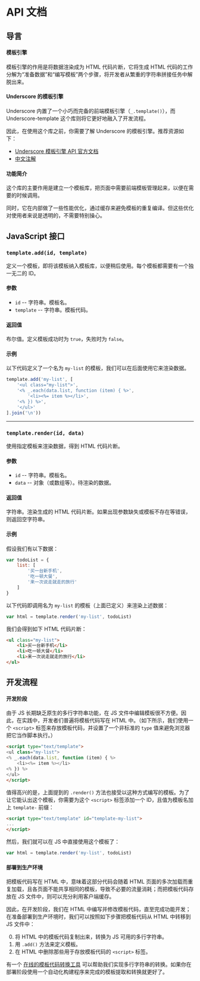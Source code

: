 # API 文档

## 导言<a name="intro"></a>

#### 模板引擎

模板引擎的作用是将数据渲染成为 HTML 代码片断，它将生成 HTML 代码的工作分解为“准备数据”和“编写模板”两个步骤，将开发者从繁重的字符串拼接任务中解脱出来。

#### Underscore 的模板引擎

Underscore 内置了一个小巧而完备的前端模板引擎（`_.template()`），而 Underscore-template 这个库则将它更好地融入了开发流程。

因此，在使用这个库之前，你需要了解 Underscore 的模板引擎。推荐资源如下：

* [Underscore 模板引擎 API 官方文档](http://underscorejs.org/#template)
* [中文注解](https://github.com/cssmagic/blog/issues/4)

#### 功能简介

这个库的主要作用是建立一个模板库，把页面中需要前端模板管理起来，以便在需要的时候调用。

同时，它在内部做了一些性能优化，通过缓存来避免模板的重复编译。但这些优化对使用者来说是透明的，不需要特别操心。

## JavaScript 接口<a name="js-api"></a>

### `template.add(id, template)`<a name="js-api-add"></a>

定义一个模板，即将该模板纳入模板库，以便稍后使用。每个模板都需要有一个独一无二的 ID。

#### 参数

* `id` -- 字符串。模板名。
* `template` -- 字符串。模板代码。

#### 返回值

布尔值。定义模板成功时为 `true`，失败时为 `false`。

#### 示例

以下代码定义了一个名为 `my-list` 的模板，我们可以在后面使用它来渲染数据。

```js
template.add('my-list', [
	'<ul class="my-list">',
	'<% _.each(data.list, function (item) { %>',
		'<li><%= item %></li>',
	'<% }) %>',
	'</ul>'
].join('\n'))
```

***

### `template.render(id, data)`<a name="js-api-render"></a>

使用指定模板来渲染数据，得到 HTML 代码片断。

#### 参数

* `id` -- 字符串。模板名。
* `data` -- 对象（或数组等）。待渲染的数据。

#### 返回值

字符串。渲染生成的 HTML 代码片断。如果出现参数缺失或模板不存在等错误，则返回空字符串。

#### 示例

假设我们有以下数据：

```js
var todoList = {
	list: [
		'买一台新手机',
		'吃一顿大餐',
		'来一次说走就走的旅行'
	]
}
```

以下代码即调用名为 `my-list` 的模板（上面已定义）来渲染上述数据：

```js
var html = template.render('my-list', todoList)
```

我们会得到如下 HTML 代码片断：

```html
<ul class="my-list">
	<li>买一台新手机</li>
	<li>吃一顿大餐</li>
	<li>来一次说走就走的旅行</li>
</ul>
```

## 开发流程

#### 开发阶段

由于 JS 长期缺乏原生的多行字符串功能，在 JS 文件中编辑模板很不方便。因此，在实践中，开发者们普遍将模板代码写在 HTML 中。（如下所示，我们使用一个 `<script>` 标签来存放模板代码，并设置了一个非标准的 `type` 值来避免浏览器把它当作脚本执行。）

```html
<script type="text/template">
<ul class="my-list">
<% _.each(data.list, function (item) { %>
	<li><%= item %></li>
<% }) %>
</ul>
</script>
```

值得高兴的是，上面提到的 `.render()` 方法也接受以这种方式编写的模板。为了让它能认出这个模板，你需要为这个 `<script>` 标签添加一个 ID，且值为模板名加上 `template-` 前缀：

```html
<script type="text/template" id="template-my-list">
...
</script>
```

然后，我们就可以在 JS 中直接使用这个模板了：

```js
var html = template.render('my-list', todoList)
```

#### 部署到生产环境

把模板代码写在 HTML 中，意味着这部分代码会随着 HTML 页面的多次加载而重复加载，且各页面不能共享相同的模板，导致不必要的流量消耗；而把模板代码存放在 JS 文件中，则可以充分利用客户端缓存。

因此，在开发阶段，我们在 HTML 中编写并修改模板代码，直至完成功能开发；在准备部署到生产环境时，我们可以按照如下步骤把模板代码从 HTML 中转移到 JS 文件中：

0. 将 HTML 中的模板代码复制出来，转换为 JS 可用的多行字符串。
0. 用 `.add()` 方法来定义模板。
0. 在 HTML 中删除那些用于存放模板代码的 `<script>` 标签。

有一个 [在线的模板代码转换工具](http://m.uemall.com/static/m/tool/template/) 可以帮助我们实现多行字符串的转换。如果你在部署阶段使用一个自动化构建程序来完成的模板提取和转换就更好了。
